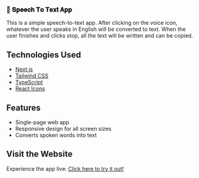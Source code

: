 ### 📢 𝐒𝐩𝐞𝐞𝐜𝐡 𝐓𝐨 𝐓𝐞𝐱𝐭 𝐀𝐩𝐩

This is a simple speech-to-text app. After clicking on the voice icon, whatever the user speaks in English will be converted to text. When the user finishes and clicks stop, all the text will be written and can be copied.

## Technologies Used
- [Next.js](https://nextjs.org/blog/next-14-2)
- [Tailwind CSS](https://tailwindcss.com/)
- [TypeScript](https://www.typescriptlang.org/)
- [React Icons](https://react-icons.github.io/react-icons/)

## Features
- Single-page web app
- Responsive design for all screen sizes
- Converts spoken words into text

## Visit the Website
Experience the app live: [Click here to try it out!](https://shahmir-speech-to-text-app.vercel.app/)
